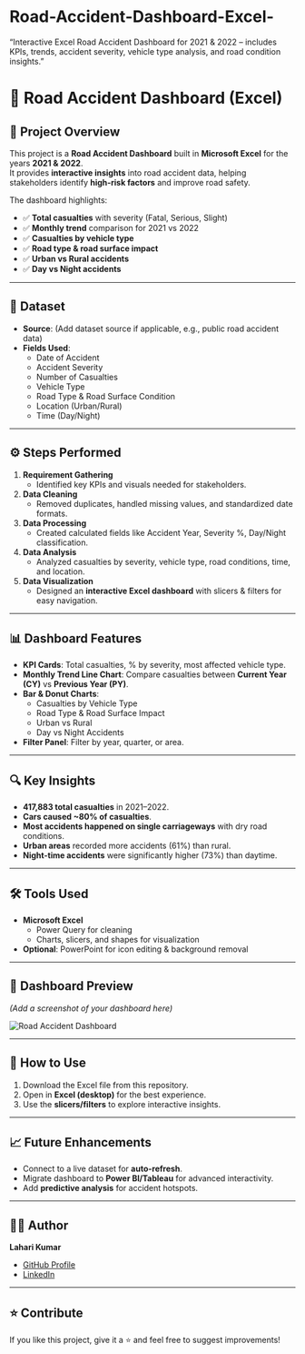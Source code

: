 # Road-Accident-Dashboard-Excel-
“Interactive Excel Road Accident Dashboard for 2021 &amp; 2022 – includes KPIs, trends, accident severity, vehicle type analysis, and road condition insights.”
# 🚦 Road Accident Dashboard (Excel)

## 📌 Project Overview
This project is a **Road Accident Dashboard** built in **Microsoft Excel** for the years **2021 & 2022**.  
It provides **interactive insights** into road accident data, helping stakeholders identify **high-risk factors** and improve road safety.

The dashboard highlights:
- ✅ **Total casualties** with severity (Fatal, Serious, Slight)
- ✅ **Monthly trend** comparison for 2021 vs 2022
- ✅ **Casualties by vehicle type**
- ✅ **Road type & road surface impact**
- ✅ **Urban vs Rural accidents**
- ✅ **Day vs Night accidents**

---

## 📂 Dataset
- **Source**: (Add dataset source if applicable, e.g., public road accident data)
- **Fields Used**:
  - Date of Accident  
  - Accident Severity  
  - Number of Casualties  
  - Vehicle Type  
  - Road Type & Road Surface Condition  
  - Location (Urban/Rural)  
  - Time (Day/Night)

---

## ⚙️ Steps Performed
1. **Requirement Gathering**  
   - Identified key KPIs and visuals needed for stakeholders.
2. **Data Cleaning**  
   - Removed duplicates, handled missing values, and standardized date formats.
3. **Data Processing**  
   - Created calculated fields like Accident Year, Severity %, Day/Night classification.
4. **Data Analysis**  
   - Analyzed casualties by severity, vehicle type, road conditions, time, and location.
5. **Data Visualization**  
   - Designed an **interactive Excel dashboard** with slicers & filters for easy navigation.

---

## 📊 Dashboard Features
- **KPI Cards**: Total casualties, % by severity, most affected vehicle type.
- **Monthly Trend Line Chart**: Compare casualties between **Current Year (CY)** vs **Previous Year (PY)**.
- **Bar & Donut Charts**:
  - Casualties by Vehicle Type
  - Road Type & Road Surface Impact
  - Urban vs Rural
  - Day vs Night Accidents
- **Filter Panel**: Filter by year, quarter, or area.

---

## 🔍 Key Insights
- **417,883 total casualties** in 2021–2022.
- **Cars caused ~80% of casualties**.
- **Most accidents happened on single carriageways** with dry road conditions.
- **Urban areas** recorded more accidents (61%) than rural.
- **Night-time accidents** were significantly higher (73%) than daytime.

---

## 🛠️ Tools Used
- **Microsoft Excel**
  - Power Query for cleaning
  - Charts, slicers, and shapes for visualization
- **Optional**: PowerPoint for icon editing & background removal

---

## 📸 Dashboard Preview
*(Add a screenshot of your dashboard here)*  

![Road Accident Dashboard](screenshot.png)

---

## 🚀 How to Use
1. Download the Excel file from this repository.
2. Open in **Excel (desktop)** for the best experience.
3. Use the **slicers/filters** to explore interactive insights.

---

## 📈 Future Enhancements
- Connect to a live dataset for **auto-refresh**.
- Migrate dashboard to **Power BI/Tableau** for advanced interactivity.
- Add **predictive analysis** for accident hotspots.

---

## 👩‍💻 Author
**Lahari Kumar**  
- [GitHub Profile](https://github.com/laharikumar)  
- [LinkedIn](https://www.linkedin.com/in/laharikumar/)

---

## ⭐ Contribute
If you like this project, give it a ⭐ and feel free to suggest improvements!

